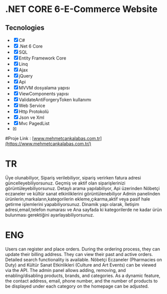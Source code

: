 # .NET CORE 6-E-Commerce Website
 ## Tecnologies
- [x] C#
- [x] .Net 6 Core
- [x] SQL
- [x] Entity Framework Core
- [x] Linq
- [x] Ajax
- [x] jQuery
- [x] Api
- [x] MVVM dosyalama yapısı
- [x] ViewComponents yapısı
- [x] ValidateAntiForgeryToken kullanımı
- [x] Web Service
- [x] Http Protokolü
- [x] Json ve Xml
- [x] Mvc PagedList
- [x] 
#Proje Link : [www.mehmetcankalabas.com.tr](https://www.mehmetcankalabas.com.tr/)

# TR
Üye olunabiliyor,
Sipariş verilebiliyor, sipariş verirken fatura adresi güncelleyebiliyorsunuz.
Geçmiş ve aktif olan siparişlerinizi görüntüleyebiliyorsunuz.
Detaylı arama yapılabiliyor,
Api üzerinden Nöbetçi eczaneler ve kültür sanat etkinliklerini görüntülenebiliyor
Admin panelinden ürünlerin,markaların,kategorilerin ekleme,çıkarma,aktif veya pasif hale getirme işlemlerini yapabiliyorsunuz.
Dinamik yapı olarak, İletişim adresi,email,telefon numarası ve Ana sayfada ki kategorilerde ne kadar ürün bulunması
gerektiğini ayarlayabiliyorsunuz.

# ENG
Users can register and place orders. During the ordering process, they can update their billing address. They can view their past and active orders. Detailed search functionality is available. Nöbetçi Eczaneler (Pharmacies on Duty) and Kültür Sanat Etkinlikleri (Culture and Art Events) can be viewed via the API. The admin panel allows adding, removing, and enabling/disabling products, brands, and categories. As a dynamic feature, the contact address, email, phone number, and the number of products to be displayed under each category on the homepage can be adjusted.
